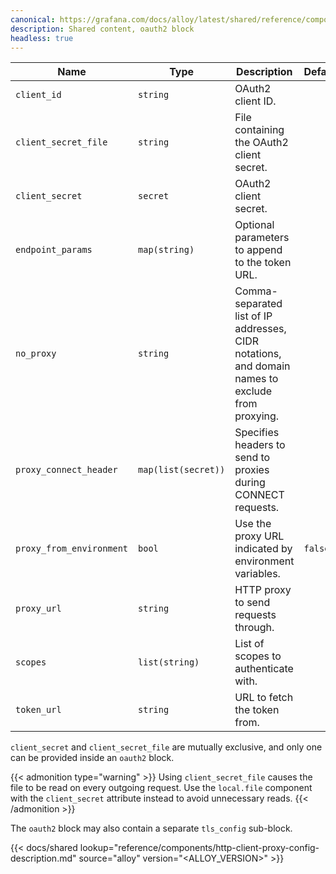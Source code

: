 ```yaml
---
canonical: https://grafana.com/docs/alloy/latest/shared/reference/components/oauth2-block/
description: Shared content, oauth2 block
headless: true
---
```


| Name                     | Type                | Description                                                                                      | Default | Required |
| ------------------------ | ------------------- | ------------------------------------------------------------------------------------------------ | ------- | -------- |
| `client_id`              | `string`            | OAuth2 client ID.                                                                                |         | no       |
| `client_secret_file`     | `string`            | File containing the OAuth2 client secret.                                                        |         | no       |
| `client_secret`          | `secret`            | OAuth2 client secret.                                                                            |         | no       |
| `endpoint_params`        | `map(string)`       | Optional parameters to append to the token URL.                                                  |         | no       |
| `no_proxy`               | `string`            | Comma-separated list of IP addresses, CIDR notations, and domain names to exclude from proxying. |         | no       |
| `proxy_connect_header`   | `map(list(secret))` | Specifies headers to send to proxies during CONNECT requests.                                    |         | no       |
| `proxy_from_environment` | `bool`              | Use the proxy URL indicated by environment variables.                                            | `false` | no       |
| `proxy_url`              | `string`            | HTTP proxy to send requests through.                                                             |         | no       |
| `scopes`                 | `list(string)`      | List of scopes to authenticate with.                                                             |         | no       |
| `token_url`              | `string`            | URL to fetch the token from.                                                                     |         | no       |

`client_secret` and `client_secret_file` are mutually exclusive, and only one can be provided inside an `oauth2` block.

{{< admonition type="warning" >}}
Using `client_secret_file` causes the file to be read on every outgoing request.
Use the `local.file` component with the `client_secret` attribute instead to avoid unnecessary reads.
{{< /admonition >}}

The `oauth2` block may also contain a separate `tls_config` sub-block.

{{< docs/shared lookup="reference/components/http-client-proxy-config-description.md" source="alloy" version="<ALLOY_VERSION>" >}}
